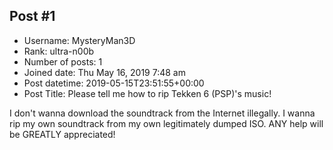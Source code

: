 ## Post #1
- Username: MysteryMan3D
- Rank: ultra-n00b
- Number of posts: 1
- Joined date: Thu May 16, 2019 7:48 am
- Post datetime: 2019-05-15T23:51:55+00:00
- Post Title: Please tell me how to rip Tekken 6 (PSP)'s music!

I don't wanna download the soundtrack from the Internet illegally. I wanna rip my own soundtrack from my own legitimately dumped ISO. ANY help will be GREATLY appreciated!
